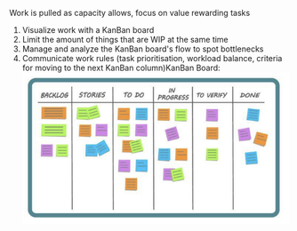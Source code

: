 Work is pulled as capacity allows, focus on value rewarding tasks


1. Visualize work with a KanBan board
2. Limit the amount of things that are WIP at the same time
3. Manage and analyze the KanBan board's flow to spot bottlenecks
4. Communicate work rules (task prioritisation, workload balance, criteria for moving to the next KanBan column)KanBan Board:
![Pasted image 20241101165152.png](../../attachments/Pasted%20image%2020241101165152.png)